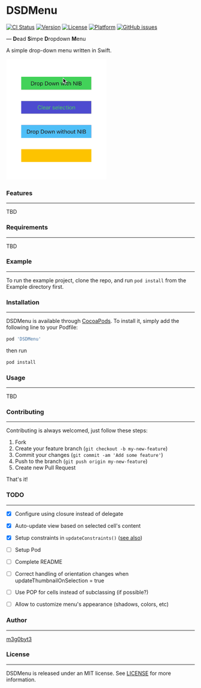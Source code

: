 # DSDMenu

[![CI Status](https://img.shields.io/travis/m3g0byt3/DSDMenu.svg?style=flat)](https://travis-ci.org/m3g0byt3/DSDMenu)
[![Version](https://img.shields.io/cocoapods/v/DSDMenu.svg?style=flat)](https://cocoapods.org/pods/DSDMenu)
[![License](https://img.shields.io/cocoapods/l/DSDMenu.svg?style=flat)](https://cocoapods.org/pods/DSDMenu)
[![Platform](https://img.shields.io/cocoapods/p/DSDMenu.svg?style=flat)](https://cocoapods.org/pods/DSDMenu)
[![GitHub issues](https://img.shields.io/github/issues/m3g0byt3/DSDMenu.svg?style=flat)](https://github.com/m3g0byt3/DSDMenu)



— **D**ead **S**impe **D**ropdown **M**enu

A simple drop-down menu written in Swift.

![Example](example.gif)



### Features
---
TBD



### Requirements
---
TBD



### Example
---
To run the example project, clone the repo, and run `pod install` from the Example directory first.



### Installation
---
DSDMenu is available through [CocoaPods]. To install
it, simply add the following line to your Podfile:

```ruby
pod 'DSDMenu'
```

then run

```bash
pod install
```



### Usage
---
TBD



### Contributing
---
Contributing is always welcomed, just follow these steps:

1. Fork
2. Create your feature branch (`git checkout -b my-new-feature`)
3. Commit your changes (`git commit -am 'Add some feature'`)
4. Push to the branch (`git push origin my-new-feature`)
5. Create new Pull Request

That's it!



### TODO
---
- [x] Configure using closure instead of delegate
- [x] Auto-update view based on selected cell's content
- [x] Setup constraints in `updateConstraints()` ([see also])
- [ ] Setup Pod
- [ ] Complete README
- [ ] Correct handling of orientation changes when updateThumbnailOnSelection = true
- [ ] Use POP for cells instead of subclassing (if possible?)
- [ ] Allow to customize menu's appearance (shadows, colors, etc)


### Author
---
[m3g0byt3]



### License
---
DSDMenu is released under an MIT license. See [LICENSE] for more information.



[//]: #
[LICENSE]: 	<https://github.com/m3g0byt3/dsdmenu/blob/master/LICENSE.txt>
[m3g0byt3]: 	<https://github.com/m3g0byt3>
[See also]: <https://stackoverflow.com/questions/34295577/where-to-add-auto-layout-constraints-code-within-a-custom-uiview>
[CocoaPods]: <https://cocoapods.org>
